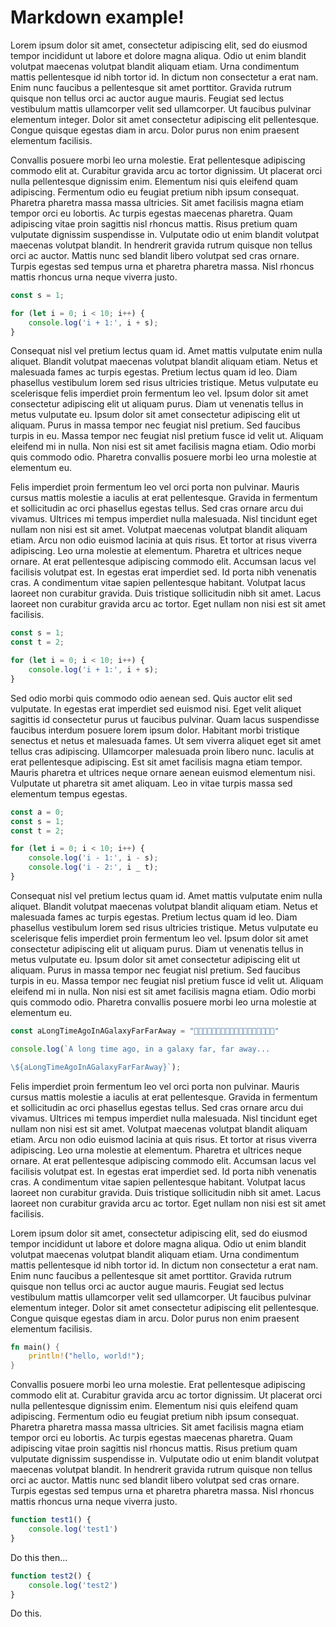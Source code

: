 # Markdown example!

Lorem ipsum dolor sit amet, consectetur adipiscing elit, sed do eiusmod tempor incididunt ut labore et dolore magna aliqua. Odio ut enim blandit volutpat maecenas volutpat blandit aliquam etiam. Urna condimentum mattis pellentesque id nibh tortor id. In dictum non consectetur a erat nam. Enim nunc faucibus a pellentesque sit amet porttitor. Gravida rutrum quisque non tellus orci ac auctor augue mauris. Feugiat sed lectus vestibulum mattis ullamcorper velit sed ullamcorper. Ut faucibus pulvinar elementum integer. Dolor sit amet consectetur adipiscing elit pellentesque. Congue quisque egestas diam in arcu. Dolor purus non enim praesent elementum facilisis.

Convallis posuere morbi leo urna molestie. Erat pellentesque adipiscing commodo elit at. Curabitur gravida arcu ac tortor dignissim. Ut placerat orci nulla pellentesque dignissim enim. Elementum nisi quis eleifend quam adipiscing. Fermentum odio eu feugiat pretium nibh ipsum consequat. Pharetra pharetra massa massa ultricies. Sit amet facilisis magna etiam tempor orci eu lobortis. Ac turpis egestas maecenas pharetra. Quam adipiscing vitae proin sagittis nisl rhoncus mattis. Risus pretium quam vulputate dignissim suspendisse in. Vulputate odio ut enim blandit volutpat maecenas volutpat blandit. In hendrerit gravida rutrum quisque non tellus orci ac auctor. Mattis nunc sed blandit libero volutpat sed cras ornare. Turpis egestas sed tempus urna et pharetra pharetra massa. Nisl rhoncus mattis rhoncus urna neque viverra justo.

<!--- file:temp.js -->
```js
const s = 1;

for (let i = 0; i < 10; i++) {
    console.log('i + 1:', i + s);
}

```

Consequat nisl vel pretium lectus quam id. Amet mattis vulputate enim nulla aliquet. Blandit volutpat maecenas volutpat blandit aliquam etiam. Netus et malesuada fames ac turpis egestas. Pretium lectus quam id leo. Diam phasellus vestibulum lorem sed risus ultricies tristique. Metus vulputate eu scelerisque felis imperdiet proin fermentum leo vel. Ipsum dolor sit amet consectetur adipiscing elit ut aliquam purus. Diam ut venenatis tellus in metus vulputate eu. Ipsum dolor sit amet consectetur adipiscing elit ut aliquam. Purus in massa tempor nec feugiat nisl pretium. Sed faucibus turpis in eu. Massa tempor nec feugiat nisl pretium fusce id velit ut. Aliquam eleifend mi in nulla. Non nisi est sit amet facilisis magna etiam. Odio morbi quis commodo odio. Pharetra convallis posuere morbi leo urna molestie at elementum eu.

Felis imperdiet proin fermentum leo vel orci porta non pulvinar. Mauris cursus mattis molestie a iaculis at erat pellentesque. Gravida in fermentum et sollicitudin ac orci phasellus egestas tellus. Sed cras ornare arcu dui vivamus. Ultrices mi tempus imperdiet nulla malesuada. Nisl tincidunt eget nullam non nisi est sit amet. Volutpat maecenas volutpat blandit aliquam etiam. Arcu non odio euismod lacinia at quis risus. Et tortor at risus viverra adipiscing. Leo urna molestie at elementum. Pharetra et ultrices neque ornare. At erat pellentesque adipiscing commodo elit. Accumsan lacus vel facilisis volutpat est. In egestas erat imperdiet sed. Id porta nibh venenatis cras. A condimentum vitae sapien pellentesque habitant. Volutpat lacus laoreet non curabitur gravida. Duis tristique sollicitudin nibh sit amet. Lacus laoreet non curabitur gravida arcu ac tortor. Eget nullam non nisi est sit amet facilisis.

<!--- file:temp.js -->
```js
const s = 1;
const t = 2;

for (let i = 0; i < 10; i++) {
    console.log('i + 1:', i + s);
}

```

Sed odio morbi quis commodo odio aenean sed. Quis auctor elit sed vulputate. In egestas erat imperdiet sed euismod nisi. Eget velit aliquet sagittis id consectetur purus ut faucibus pulvinar. Quam lacus suspendisse faucibus interdum posuere lorem ipsum dolor. Habitant morbi tristique senectus et netus et malesuada fames. Ut sem viverra aliquet eget sit amet tellus cras adipiscing. Ullamcorper malesuada proin libero nunc. Iaculis at erat pellentesque adipiscing. Est sit amet facilisis magna etiam tempor. Mauris pharetra et ultrices neque ornare aenean euismod elementum nisi. Vulputate ut pharetra sit amet aliquam. Leo in vitae turpis massa sed elementum tempus egestas.

<!--- file:temp.js -->
```js
const a = 0;
const s = 1;
const t = 2;

for (let i = 0; i < 10; i++) {
    console.log('i - 1:', i - s);
    console.log('i - 2:', i _ t);
}

```

Consequat nisl vel pretium lectus quam id. Amet mattis vulputate enim nulla aliquet. Blandit volutpat maecenas volutpat blandit aliquam etiam. Netus et malesuada fames ac turpis egestas. Pretium lectus quam id leo. Diam phasellus vestibulum lorem sed risus ultricies tristique. Metus vulputate eu scelerisque felis imperdiet proin fermentum leo vel. Ipsum dolor sit amet consectetur adipiscing elit ut aliquam purus. Diam ut venenatis tellus in metus vulputate eu. Ipsum dolor sit amet consectetur adipiscing elit ut aliquam. Purus in massa tempor nec feugiat nisl pretium. Sed faucibus turpis in eu. Massa tempor nec feugiat nisl pretium fusce id velit ut. Aliquam eleifend mi in nulla. Non nisi est sit amet facilisis magna etiam. Odio morbi quis commodo odio. Pharetra convallis posuere morbi leo urna molestie at elementum eu.

<!--- file:long-line.js -->
```js
const aLongTimeAgoInAGalaxyFarFarAway = "🎺🎺🎺🎺🎺🎺🎺🎺🎺🎺🎺🎺🎺🎺🎺🎺🎺🎺"

console.log(`A long time ago, in a galaxy far, far away...

\${aLongTimeAgoInAGalaxyFarFarAway}`);

```

Felis imperdiet proin fermentum leo vel orci porta non pulvinar. Mauris cursus mattis molestie a iaculis at erat pellentesque. Gravida in fermentum et sollicitudin ac orci phasellus egestas tellus. Sed cras ornare arcu dui vivamus. Ultrices mi tempus imperdiet nulla malesuada. Nisl tincidunt eget nullam non nisi est sit amet. Volutpat maecenas volutpat blandit aliquam etiam. Arcu non odio euismod lacinia at quis risus. Et tortor at risus viverra adipiscing. Leo urna molestie at elementum. Pharetra et ultrices neque ornare. At erat pellentesque adipiscing commodo elit. Accumsan lacus vel facilisis volutpat est. In egestas erat imperdiet sed. Id porta nibh venenatis cras. A condimentum vitae sapien pellentesque habitant. Volutpat lacus laoreet non curabitur gravida. Duis tristique sollicitudin nibh sit amet. Lacus laoreet non curabitur gravida arcu ac tortor. Eget nullam non nisi est sit amet facilisis.

Lorem ipsum dolor sit amet, consectetur adipiscing elit, sed do eiusmod tempor incididunt ut labore et dolore magna aliqua. Odio ut enim blandit volutpat maecenas volutpat blandit aliquam etiam. Urna condimentum mattis pellentesque id nibh tortor id. In dictum non consectetur a erat nam. Enim nunc faucibus a pellentesque sit amet porttitor. Gravida rutrum quisque non tellus orci ac auctor augue mauris. Feugiat sed lectus vestibulum mattis ullamcorper velit sed ullamcorper. Ut faucibus pulvinar elementum integer. Dolor sit amet consectetur adipiscing elit pellentesque. Congue quisque egestas diam in arcu. Dolor purus non enim praesent elementum facilisis.

<!--- file:main.rs -->
```rs
fn main() {
    println!("hello, world!");
}

```

Convallis posuere morbi leo urna molestie. Erat pellentesque adipiscing commodo elit at. Curabitur gravida arcu ac tortor dignissim. Ut placerat orci nulla pellentesque dignissim enim. Elementum nisi quis eleifend quam adipiscing. Fermentum odio eu feugiat pretium nibh ipsum consequat. Pharetra pharetra massa massa ultricies. Sit amet facilisis magna etiam tempor orci eu lobortis. Ac turpis egestas maecenas pharetra. Quam adipiscing vitae proin sagittis nisl rhoncus mattis. Risus pretium quam vulputate dignissim suspendisse in. Vulputate odio ut enim blandit volutpat maecenas volutpat blandit. In hendrerit gravida rutrum quisque non tellus orci ac auctor. Mattis nunc sed blandit libero volutpat sed cras ornare. Turpis egestas sed tempus urna et pharetra pharetra massa. Nisl rhoncus mattis rhoncus urna neque viverra justo.

<!--- file:test1.js -->
```js
function test1() {
    console.log('test1')
}
```

Do this then...

<!--- file:test2.js -->
```js
function test2() {
    console.log('test2')
}
```

Do this.
